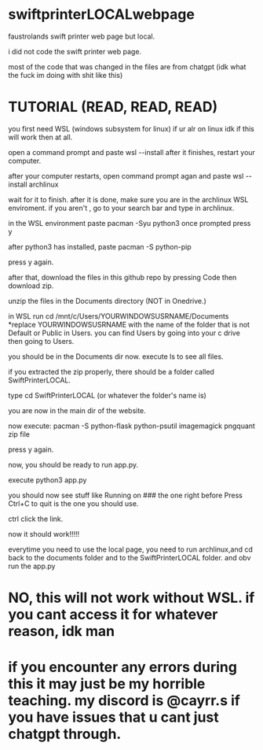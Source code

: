 # swiftprinterLOCALwebpage


faustrolands swift printer web page but local.


i did not code the swift printer web page.


most of the code that was changed in the files are from chatgpt (idk what the fuck im doing with shit like this)




















# TUTORIAL (READ, READ, READ)





you first need WSL (windows subsystem for linux) if ur alr on linux idk if this will work then at all.


open a command prompt and paste wsl --install after it finishes, restart your computer.


after your computer restarts, open command prompt agan and paste wsl --install archlinux


wait for it to finish. after it is done, make sure you are in the archlinux WSL enviroment. if you aren't , go to your search bar and type in archlinux.


in the WSL environment paste pacman -Syu python3 once prompted press y


after python3 has installed, paste pacman -S python-pip


press y again.


after that, download the files in this github repo by pressing Code then download zip.


unzip the files in the Documents directory (NOT in Onedrive.)


in WSL run cd /mnt/c/Users/YOURWINDOWSUSRNAME/Documents    *replace YOURWINDOWSUSRNAME with the name of the folder that is not Default or Public in Users. you can find Users by going into your c drive then going to Users.


you should be in the Documents dir now. execute ls to see all files.


if you extracted the zip properly, there should be a folder called SwiftPrinterLOCAL.


type cd SwiftPrinterLOCAL (or whatever the folder's name is)


you are now in the main dir of the website.


now execute: pacman -S python-flask python-psutil imagemagick pngquant zip file


press y again.


now, you should be ready to run app.py.


execute python3 app.py


you should now see stuff like Running on ###  the one right before Press Ctrl+C to quit is the one you should use.


ctrl click the link.


now it should work!!!!!





everytime you need to use the local page, you need to run archlinux,and cd back to the documents folder and to the SwiftPrinterLOCAL folder. and obv run the app.py





# NO, this will not work without WSL. if you cant access it for whatever reason, idk man





# if you encounter any errors during this it may just be my horrible teaching. my discord is @cayrr.s if you have issues that u cant just chatgpt through.

